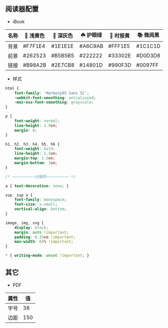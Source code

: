 ## 阅读器配置

- iBook

| 名称 |  浅黄色 |  深灰色 | ☘️ 护眼绿 | 🍂 时报黄 | 📚 微阅黑 |
| --- | --- | --- | --- | --- | --- |
| 背景 | #F7F1E4 | #1E1E1E | #A6C9AB | #FFF1E5 | #1C1C1D |
| 前景 | #262523 | #B5B5B5 | #222222 | #33302E | #D0D3D8 |
| 链接 | #B98A2B | #2E7CB8 | #14801D | #990F3D | #0097FF |

- 样式

```css
html {
    font-family: 'HarmonyOS Sans SC';
    -webkit-font-smoothing: antialiased;
    -moz-osx-font-smoothing: grayscale;
}

p {
    font-weight: normal;
    line-height: 1.9em;
    margin: 0;
}

h1, h2, h3, h4, h5, h6 {
    font-weight: bold;
    line-height: 1.5em;
    margin-top: 1.5em;
    margin-bottom: 1em;
}

/* ~~~~~~~~~~分隔符~~~~~~~~~~ */

a { text-decoration: none; }

sup, sup a {
    font-family: monospace;
    font-size: x-small;
    vertical-align: bottom;
}

image, img, svg {
    display: block;
    margin: auto !important;
    padding: 0.25em !important;
    max-width: 65% !important;
}
```

```css
* { writing-mode: unset !important; }
```

## 其它

- PDF

| 属性 | 值 |
| --- | --- |
| 字号 | 38 |
| 边距 | 150 |
